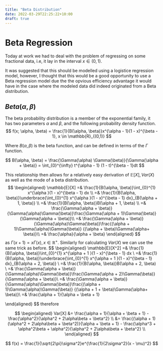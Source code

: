 ```yaml
---
title: "Beta Distribution"
date: 2022-03-29T22:25:22+10:00
draft: true
---
```



# Beta Regression

Today at work we had to deal with the problem of regressing on some 
fractional data, i.e, it lay in the interval $x \in (0,1)$.  

It was suggested that this should be modelled using a logistice regression 
model, however, I thought that this would be a good opportunity to use a 
Beta regression model due the the opvious efficiency advantage it would 
have in the case where the modeled data did indeed originated from a Beta distribution. 

## $Beta(\alpha, \beta)$ 

The beta probability distribution is a member of the exponential family, it has two parameters
$\alpha$ and $\beta$, and the following probability density function.
$$
f(x; \alpha, \beta) = \frac{1}{B(\alpha, \beta)}x^{\alpha - 1}(1 - x)^{\beta - 1}, x \in \mathbb{R}_{(0,1)}
$$

Where $B(\alpha, \beta)$ is the  beta function, and can be  defined in terms of the $\Gamma$ function.

$$
B(\alpha, \beta) = \frac{\Gamma(\alpha) \Gamma(\beta)}{\Gamma(\alpha + \beta)} = \int_{0}^{\infty} t^{\alpha - 1} (1 - t)^{\beta - 1}dt
$$

This relationship then allows for a relatively easy derivation of $\mathbb{E}[X], Var(X)$ as well as the mode of a beta distribution.
$$
\begin{aligned}
	\mathbb{E}[X] =& \frac{1}{B(\alpha, \beta)}\int_{0}^{1} x^{\alpha }(1 - x)^{\beta - 1} dx \\
	              =& \frac{1}{B(\alpha, \beta)}\underbrace{\int_{0}^{1} x^{\alpha }(1 - x)^{\beta - 1} dx}_{B(\alpha + 1, \beta)} \\
	              =& \frac{1}{B(\alpha, \beta)}B(\alpha + 1, \beta) \\
	              =& \frac{\Gamma(\alpha + \beta)}{\Gamma(\alpha)\Gamma(\beta)}\frac{\Gamma(\alpha + 1)\Gamma(\beta)} {\Gamma(\alpha  + \beta)}\\
	              =& \frac{\Gamma(\alpha + \beta)}{\Gamma(\alpha)\Gamma(\beta)}\frac{(\alpha + 1)\Gamma(\alpha)\Gamma(\beta)} {(\alpha  + \beta)\Gamma(\alpha+ \beta)}\\
				  =& \frac{\alpha}{\alpha + \beta}
\end{aligned}
$$
as $\Gamma(x + 1) = x\Gamma(x), x \in \mathbb{R}^+$. 
Similarly for calculating $Var(X)$ we can use the same trick as before. 
$$
\begin{aligned}
     \mathbb{E}[X^2] =& \frac{1}{B(\alpha, \beta)}\int_{0}^{1} x^{\alpha + 1 }(1 - x)^{\beta - 1} dx \\
	              =& \frac{1}{B(\alpha, \beta)}\underbrace{\int_{0}^{1} x^{\alpha + 1 }(1 - x)^{\beta - 1} dx}_{B(\alpha + 2, \beta)} \\
	              =& \frac{1}{B(\alpha, \beta)}B(\alpha + 2, \beta) \\
	              =& \frac{\Gamma(\alpha + \beta)}{\Gamma(\alpha)\Gamma(\beta)}\frac{\Gamma(\alpha + 2)\Gamma(\beta)} {\Gamma(\alpha  + \beta)}\\
	              =& \frac{\Gamma(\alpha + \beta)}{\Gamma(\alpha)\Gamma(\beta)}\frac{(\alpha + 1)\Gamma(\alpha)\Gamma(\beta)} {(\alpha + 1  + \beta)\Gamma(\alpha+ \beta)}\\
				  =& \frac{\alpha + 1}{\alpha + \beta + 1}

\end{aligned}
$$
therefore

$$
\begin{aligned}
Var[X] &= \frac{\alpha + 1}{\alpha + \beta + 1} - \frac{\alpha^2}{\alpha^2 + 2\alpha\beta + \beta^2} \\
       &= \frac{(\alpha + 1)(\alpha^2 + 2\alpha\beta + \beta^2)}{\alpha + \beta + 1} - \frac{\alpha^3 + \alpha^2\beta + \alpha^2}{\alpha^2 + 2\alpha\beta + \beta^2} \\
\end{aligned}
$$


$$
f(x) = \frac{1}{\sqrt{2\pi}\sigma^2}e^{\frac{1}{2\sigma^2}(x - \mu)^2}
$$



